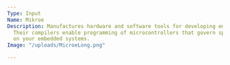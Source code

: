 ```yaml
---
Type: Input
Name: Mikroe
Description: Manufactures hardware and software tools for developing embedded systems.
  Their compilers enable programming of microcontrollers that govern specific operations
  on your embedded systems.
Image: "/uploads/MicroeLong.png"

---
```

